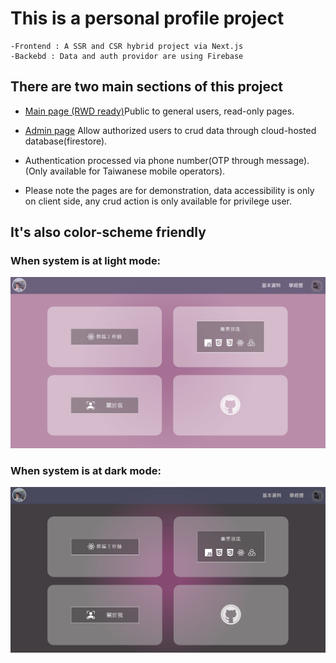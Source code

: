 # This is a personal profile project

    -Frontend : A SSR and CSR hybrid project via Next.js
    -Backebd : Data and auth providor are using Firebase

## There are two main sections of this project

- [Main page (RWD ready)](https://liting-cv.vercel.app/)Public to general users, read-only pages.

- [Admin page](https://liting-cv.vercel.app/admin)
  Allow authorized users to crud data through cloud-hosted database(firestore).
- Authentication processed via phone number(OTP through message).(Only available for Taiwanese mobile operators).
- Please note the pages are for demonstration, data accessibility is only on client side, any crud action is only available for privilege user.
  
## It's also color-scheme friendly 

### When system is at light mode: 

![light mode](public/light.png "light mode")

### When system is at dark mode: 

![dark mode](public/dark.png "dark mode")
